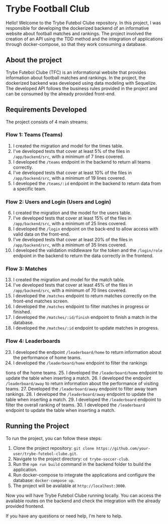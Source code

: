 # Trybe Football Club

Hello! Welcome to the Trybe Futebol Clube repository. In this project, I was responsible for developing the dockerized backend of an informative website about football matches and rankings. The project involved the creation of an API using the TDD method and the integration of applications through docker-compose, so that they work consuming a database.

## About the project

Trybe Futebol Clube (TFC) is an informational website that provides information about football matches and rankings. In the project, the dockerized backend was developed using data modeling with Sequelize. The developed API follows the business rules provided in the project and can be consumed by the already provided front-end.

## Requirements Developed

The project consists of 4 main streams:

### Flow 1: Teams (Teams)

1. I created the migration and model for the times table.
2. I've developed tests that cover at least 5% of the files in `/app/backend/src`, with a minimum of 7 lines covered.
3. I developed the `/teams` endpoint in the backend to return all teams correctly.
4. I've developed tests that cover at least 10% of the files in `/app/backend/src`, with a minimum of 19 lines covered.
5. I developed the `/teams/:id` endpoint in the backend to return data from a specific team.

### Flow 2: Users and Login (Users and Login)

6. I created the migration and the model for the users table.
7. I've developed tests that cover at least 15% of the files in `/app/backend/src`, with a minimum of 25 lines covered.
8. I developed the `/login` endpoint on the back-end to allow access with valid data on the front-end.
9. I've developed tests that cover at least 20% of the files in `/app/backend/src`, with a minimum of 35 lines covered.
10. I developed the validation middleware for the token and the `/login/role` endpoint in the backend to return the data correctly in the frontend.

### Flow 3: Matches

13. I created the migration and model for the match table.
14. I've developed tests that cover at least 45% of the files in `/app/backend/src`, with a minimum of 70 lines covered.
15. I developed the `/matches` endpoint to return matches correctly on the front-end matches screen.
16. I developed the `/matches` endpoint to filter matches in progress or finished.
17. I developed the `/matches/:id/finish` endpoint to finish a match in the database.
18. I developed the `/matches/:id` endpoint to update matches in progress.

### Flow 4: Leaderboards

23. I developed the endpoint `/leaderboard/home` to return information about the performance of home teams.
24. I developed the `/leaderboard/home` endpoint to filter the rankings

tions of the home teams.
25. I developed the `/leaderboard/home` endpoint to update the table when inserting a match.
26. I developed the endpoint `/leaderboard/away` to return information about the performance of visiting teams.
27. Developed the `/leaderboard/away` endpoint to filter away team rankings.
28. I developed the `/leaderboard/away` endpoint to update the table when inserting a match.
29. I developed the `/leaderboard` endpoint to filter the overall ranking of teams.
30. I developed the `/leaderboard` endpoint to update the table when inserting a match.

## Running the Project

To run the project, you can follow these steps:

1. Clone the project repository: `git clone https://github.com/your-user/trybe-futebol-clube.git`.
2. Navigate to the project directory: `cd trybe-soccer-club`.
3. Run the `npm run build` command in the backend folder to build the application.
4. Run docker-compose to integrate the applications and configure the database: `docker-compose up`.
5. The project will be available at `http://localhost:3000`.

Now you will have Trybe Futebol Clube running locally. You can access the available routes on the backend and check the integration with the already provided frontend.

If you have any questions or need help, I'm here to help.
